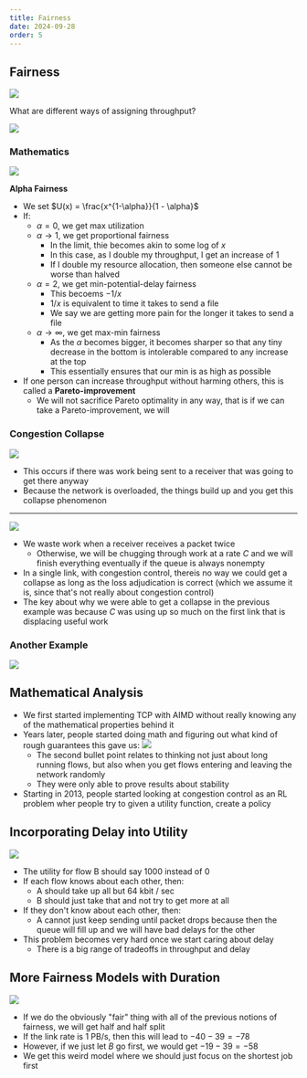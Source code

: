 ```yaml
---
title: Fairness
date: 2024-09-28
order: 5
---
```


## Fairness

![](img/fairness-network.png)

What are different ways of assigning throughput?

![](img/fairness-network-allocations.png)

### Mathematics

![](img/mathematics.png)

**Alpha Fairness**

- We set $U(x) = \frac{x^{1-\alpha}}{1 - \alpha}$
- If:
  - $\alpha = 0$, we get max utilization
  - $\alpha \rightarrow 1$, we get proportional fairness
    - In the limit, thie becomes akin to some log of $x$
    - In this case, as I double my throughput, I get an increase of 1
    - If I double my resource allocation, then someone else cannot be worse than halved
  - $\alpha = 2$, we get min-potential-delay fairness
    - This becoems $-1/x$
    - $1/x$ is equivalent to time it takes to send a file
    - We say we are getting more pain for the longer it takes to send a file
  - $\alpha \rightarrow \infty$, we get max-min fairness
    - As the $\alpha$ becomes bigger, it becomes sharper so that any tiny decrease in the bottom is intolerable compared to any increase at the top
    - This essentially ensures that our min is as high as possible
- If one person can increase throughput without harming others, this is called a **Pareto-improvement**
  - We will not sacrifice Pareto optimality in any way, that is if we can take a Pareto-improvement, we will

### Congestion Collapse

![](img/collapse.png)

- This occurs if there was work being sent to a receiver that was going to get there anyway
- Because the network is overloaded, the things build up and you get this collapse phenomenon

---

![](img/tricky-q.png)

- We waste work when a receiver receives a packet twice
  - Otherwise, we will be chugging through work at a rate $C$ and we will finish everything eventually if the queue is always nonempty
- In a single link, with congestion control, thereis no way we could get a collapse as long as the loss adjudication is correct (which we assume it is, since that's not really about congestion control)
- The key about why we were able to get a collapse in the previous example was because $C$ was using up so much on the first link that is displacing useful work

### Another Example

![](img/another-example-fairness.png)

## Mathematical Analysis

- We first started implementing TCP with AIMD without really knowing any of the mathematical properties behind it
- Years later, people started doing math and figuring out what kind of rough guarantees this gave us:
  ![](img/guarantees-aimd.png)
  - The second bullet point relates to thinking not just about long running flows, but also when you get flows entering and leaving the network randomly
  - They were only able to prove results about stability
- Starting in 2013, people started looking at congestion control as an RL problem wher people try to given a utility function, create a policy

## Incorporating Delay into Utility

![](img/2024-09-28-04-28-32.png)

- The utility for flow B should say 1000 instead of 0
- If each flow knows about each other, then:
  - A should take up all but 64 kbit / sec
  - B should just take that and not try to get more at all
- If they don't know about each other, then:
  - A cannot just keep sending until packet drops because then the queue will fill up and we will have bad delays for the other
- This problem becomes very hard once we start caring about delay
  - There is a big range of tradeoffs in throughput and delay

## More Fairness Models with Duration

![](img/duration-fairness.png)

- If we do the obviously "fair" thing with all of the previous notions of fairness, we will get half and half split
- If the link rate is 1 PB/s, then this will lead to $-40 - 39 = -78$
- However, if we just let $B$ go first, we would get $-19 - 39 = -58$
- We get this weird model where we should just focus on the shortest job first
